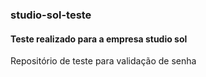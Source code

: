 ### studio-sol-teste
<h4>Teste realizado para a empresa studio sol</h4>
Repositório de teste para validação de senha 
